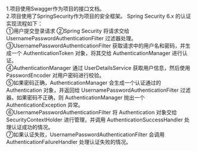 1.项目使用Swagger作为项目的接口文档。  
2.项目使用了SpringSecurity作为项目的安全框架。
Spring Security 6.x 的认证实现流程如下：  
①用户提交登录请求
②Spring Security 将请求交给 UsernamePasswordAuthenticationFilter 过滤器处理。  
③UsernamePasswordAuthenticationFilter 获取请求中的用户名和密码，并生成一个 AuthenticationToken 对象，将其交给 AuthenticationManager 进行认证。  
④AuthenticationManager 通过 UserDetailsService 获取用户信息，然后使用 PasswordEncoder 对用户密码进行校验。  
⑤如果密码正确，AuthenticationManager 会生成一个认证通过的 Authentication 对象，并返回给 UsernamePasswordAuthenticationFilter 过滤器。如果密码不正确，则 AuthenticationManager 抛出一个 AuthenticationException 异常。  
⑥UsernamePasswordAuthenticationFilter 将 Authentication 对象交给 SecurityContextHolder 进行管理，并调用 AuthenticationSuccessHandler 处理认证成功的情况。  
⑦如果认证失败，UsernamePasswordAuthenticationFilter 会调用 AuthenticationFailureHandler 处理认证失败的情况。  

